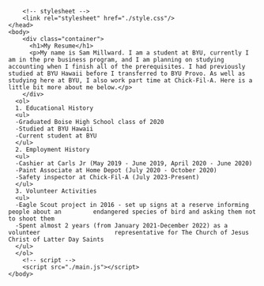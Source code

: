 <!DOCTYPE HTML>
<html>
    <head>
        <title>Sam's Resume</title>
      
        <!-- stylesheet -->
        <link rel="stylesheet" href="./style.css"/>
    </head>
    <body>
        <div class="container">
          <h1>My Resume</h1>
          <p>My name is Sam Millward. I am a student at BYU, currently I am in the pre business program, and I am planning on studying accounting when I finish all of the prerequisites. I had previously studied at BYU Hawaii before I transferred to BYU Provo. As well as studying here at BYU, I also work part time at Chick-Fil-A. Here is a little bit more about me below.</p>
        </div>
      <ol>
      1. Educational History
      <ul>
      -Graduated Boise High School class of 2020
      -Studied at BYU Hawaii
      -Current student at BYU
      </ul>
      2. Employment History
      <ul>
      -Cashier at Carls Jr (May 2019 - June 2019, April 2020 - June 2020)
      -Paint Associate at Home Depot (July 2020 - October 2020)
      -Safety inspector at Chick-Fil-A (July 2023-Present)
      </ul>
      3. Volunteer Activities
      <ul>
      -Eagle Scout project in 2016 - set up signs at a reserve informing people about an         endangered species of bird and asking them not to shoot them
      -Spent almost 2 years (from January 2021-December 2022) as a volunteer                     representative for The Church of Jesus Christ of Latter Day Saints
      </ul>
      </ol>
        <!-- script -->
        <script src="./main.js"></script>
    </body>
</html>
